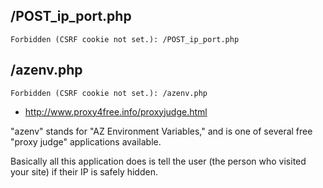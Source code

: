 ## /POST_ip_port.php

~~~
Forbidden (CSRF cookie not set.): /POST_ip_port.php
~~~

## /azenv.php

~~~
Forbidden (CSRF cookie not set.): /azenv.php
~~~

- http://www.proxy4free.info/proxyjudge.html

"azenv" stands for "AZ Environment Variables," 
and is one of several free "proxy judge" applications available. 

Basically all this application does is tell the user 
(the person who visited your site) if their IP is safely hidden.

